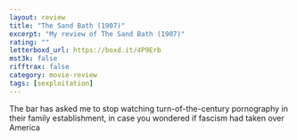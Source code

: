 ```yaml
---
layout: review
title: "The Sand Bath (1907)"
excerpt: "My review of The Sand Bath (1907)"
rating: ""
letterboxd_url: https://boxd.it/4P9Erb
mst3k: false
rifftrax: false
category: movie-review
tags: [sexploitation]
---
```


The bar has asked me to stop watching turn-of-the-century pornography in their family establishment, in case you wondered if fascism had taken over America
